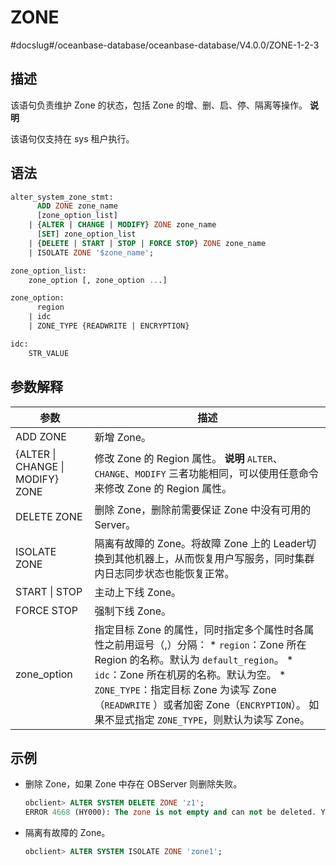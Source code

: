 ZONE 
=========================
#docslug#/oceanbase-database/oceanbase-database/V4.0.0/ZONE-1-2-3


描述 
-----------------------

该语句负责维护 Zone 的状态，包括 Zone 的增、删、启、停、隔离等操作。
**说明**



该语句仅支持在 sys 租户执行。

语法 
-----------------------

```sql
alter_system_zone_stmt:
      ADD ZONE zone_name
      [zone_option_list]
    | {ALTER | CHANGE | MODIFY} ZONE zone_name
      [SET] zone_option_list
    | {DELETE | START | STOP | FORCE STOP} ZONE zone_name
    | ISOLATE ZONE '$zone_name';

zone_option_list:
    zone_option [, zone_option ...]

zone_option:
      region
    | idc
    | ZONE_TYPE {READWRITE | ENCRYPTION}

idc:
    STR_VALUE
```



参数解释 
-------------------------



|              **参数**              |                                                                                                                                                                                         **描述**                                                                                                                                                                                          |
|----------------------------------|-----------------------------------------------------------------------------------------------------------------------------------------------------------------------------------------------------------------------------------------------------------------------------------------------------------------------------------------------------------------------------------------|
| ADD ZONE                         | 新增 Zone。                                                                                                                                                                                                                                                                                                                                                                                |
| {ALTER \| CHANGE \| MODIFY} ZONE | 修改 Zone 的 Region 属性。 **说明**  `ALTER`、`CHANGE`、`MODIFY` 三者功能相同，可以使用任意命令来修改 Zone 的 Region 属性。                                                                                                                                                                                                                                                             |
| DELETE ZONE                      | 删除 Zone，删除前需要保证 Zone 中没有可用的 Server。                                                                                                                                                                                                                                                                                                                                                     |
| ISOLATE ZONE                     | 隔离有故障的 Zone。将故障 Zone 上的 Leader切换到其他机器上，从而恢复用户写服务，同时集群内日志同步状态也能恢复正常。                                                                                                                                                                                                                                                                                                                     |
| START \| STOP                    | 主动上下线 Zone。                                                                                                                                                                                                                                                                                                                                                                             |
| FORCE STOP                       | 强制下线 Zone。                                                                                                                                                                                                                                                                                                                                                                              |
| zone_option                      | 指定目标 Zone 的属性，同时指定多个属性时各属性之前用逗号（,）分隔： * `region`：Zone 所在 Region 的名称。默认为 `default_region`。   * `idc`：Zone 所在机房的名称。默认为空。   * `ZONE_TYPE`：指定目标 Zone 为读写 Zone（`READWRITE` ）或者加密 Zone（`ENCRYPTION`）。 如果不显式指定 `ZONE_TYPE`，则默认为读写 Zone。    |



示例 
-----------------------

* 删除 Zone，如果 Zone 中存在 OBServer 则删除失败。

  ```sql
  obclient> ALTER SYSTEM DELETE ZONE 'z1';
  ERROR 4668 (HY000): The zone is not empty and can not be deleted. You should delete the servers of the zone. There are 1 servers alive and 0 not alive.
  ```

  




<!-- -->

* 隔离有故障的 Zone。

  ```sql
  obclient> ALTER SYSTEM ISOLATE ZONE 'zone1';
  ```

  




